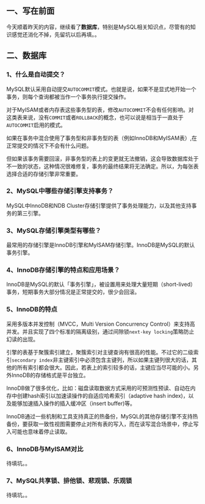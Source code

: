 ## 一、写在前面

今天顺着昨天的内容，继续看了**数据库**，特别是MySQL相关知识点，尽管有的知识感觉还消化不掉，先留坑以后再填。。



## 二、数据库

### 1、什么是自动提交？

MySQL默认采用自动提交`AUTOCOMMIT`模式。也就是说，如果不是显式地开始一个事务，则每个查询都被当作一个事务执行提交操作。

对于MyISAM或者内存表这些事务型的表，修改`AUTOCOMMIT`不会有任何影响。对这类表来说，没有`COMMIT`或者`ROLLBACK`的概念，也可以说是相当于一直处于`AUTOCOMMIT`启用的模式。

如果在事务中混合使用了事务型和非事务型的表（例如InnoDB和MyISAM表）,在正常提交的情况下不会有什么问题。

但如果该事务需要回滚，非事务型的表上的变更就无法撤销，这会导致数据库处于不一致的状态，这种情况很难修复，事务的最终结果将无法确定。所以，为每张表选择合适的存储引擎非常重要。

### 2、MySQL中哪些存储引擎支持事务？

MySQL中InnoDB和NDB Cluster存储引擎提供了事务处理能力，以及其他支持事务的第三引擎。

### 3、MySQL存储引擎类型有哪些？

最常用的存储引擎是InnoDB引擎和MyISAM存储引擎。InnoDB是MySQL的默认事务引擎。

### 4、InnoDB存储引擎的特点和应用场景？

InnoDB是MySQL的默认「事务引擎」，被设置用来处理大量短期（short-lived）事务，短期事务大部分情况是正常提交的，很少会回滚。

### 5、InnoDB的特点

采用多版本并发控制（MVCC，Multi Version Concurrency Control）来支持高并发。并且实现了四个标准的隔离级别，通过间隙锁`next-key locking`策略防止幻读的出现。

引擎的表基于聚簇索引建立，聚簇索引对主键查询有很高的性能。不过它的二级索引`secondary index`非主键索引中必须包含主键列，所以如果主键列很大的话，其他的所有索引都会很大。因此，若表上的索引较多的话，主键应当尽可能的小。另外InnoDB的存储格式是平台独立。

InnoDB做了很多优化，比如：磁盘读取数据方式采用的可预测性预读、自动在内存中创建hash索引以加速读操作的自适应哈希索引（adaptive hash index)，以及能够加速插入操作的插入缓冲区（insert buffer)等。

InnoDB通过一些机制和工具支持真正的热备份，MySQL的其他存储引擎不支持热备份，要获取一致性视图需要停止对所有表的写入，而在读写混合场景中，停止写入可能也意味着停止读取。

### 6、InnoDB与MyISAM对比

待填坑。。

### 7、MySQL共享锁、排他锁、悲观锁、乐观锁

待填坑。。
